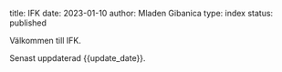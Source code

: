 title: IFK
date: 2023-01-10
author: Mladen Gibanica
type: index
status: published

Välkommen till IFK.

Senast uppdaterad {{update_date}}.
